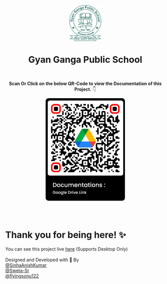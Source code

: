<div align="center">
  <a href="https://ggpsarwal.github.io/ggpsarwal"><img src="./Ui Design Assets/Project Assets/Logo_Green.png" alt="Gyan Ganga Public School" width="100"></a>
</div>

<h1 align="center">
  Gyan Ganga Public School
</h1>

<br>

<p align="center">
  <b>Scan Or Click on the below QR-Code to view the Documentation of this Project.</b> 👇
</p>

<div align="center">
  <a href="https://drive.google.com/drive/folders/1-v5BxKo8yGgWKXE9y0y4whspzVWilJcQ?usp=sharing"><img src="./Documentations/QR-Codes/Drive.png" alt="Project Report" width="250"></a>
</div>

<br/><br/>
# Thank you for being here! ✨<br>
You can see this project live [here](https://ggpsarwal.github.io/ggpsarwal) (Supports Desktop Only)
<br>
<br>Designed and Developed with 💖 By
<br>[@SinhaAnishKumar](https://www.github.com/SinhaAnishKumar)
<br>[@Sweta-Sr](https://www.github.com/Sweta-Sr)
<br>[@flyingsonu122](https://www.github.com/flyingsonu122)
<br>
